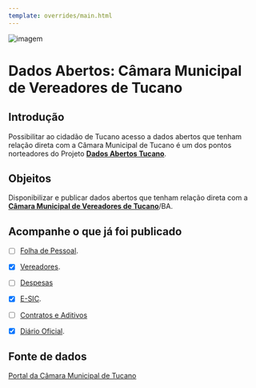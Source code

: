 ```yaml
---
template: overrides/main.html
---
```


![imagem](https://dadosabertostucano.org/assets/images/logo-dados-abertos.png)
  
# Dados Abertos: Câmara Municipal de Vereadores de Tucano

## Introdução 

Possibilitar ao cidadão de Tucano acesso a dados abertos que tenham relação direta com a Câmara Municipal de Tucano é um dos pontos norteadores do Projeto [**Dados Abertos Tucano**](https://dadosabertostucano.org). 


## Objeitos 

Disponibilizar e publicar dados abertos que tenham relação direta com a [**Câmara Municipal de Vereadores de Tucano**](http://camara.tucano.ba.io.org.br/)/BA. 


## Acompanhe o que já foi publicado  
- [ ] [Folha de Pessoal](/dados-camara-vereadores/folha-de-pessoal/). 
- [x] [Vereadores](/dados-camara-vereadores/vereadores/).
- [ ] [Despesas](/dados-camara-vereadores/despesas/)
- [x] [E-SIC](/dados-camara-vereadores/e-sic/). 
- [ ] [Contratos e Aditivos](/dados-camara-vereadores/contratos-e-aditivos/)
- [x] [Diário Oficial](/dados-camara-vereadores/diario-oficial/). 


## Fonte de dados 

<a href="http://camara.tucano.ba.io.org.br/" title="Portal da Câmara Municipal de Tucano" target="_blank">
Portal da Câmara Municipal de Tucano 
</a>
          











<!-- 


=== "Questão 1"

    Cálculo o seguinte limite: $\displaystyle\lim_{x\to 0} \sqrt[3]{x^4+2}$ 

=== "Resposta"
    Temos que o seguinte limite é resolvido assim: 
    $$  \displaystyle\lim_{x\to 0} \sqrt[3]{x^4+2} $$ 

    Fazendo $x\to 0$ substituindo na expressão algébrica, temos 

    $$ = \displaystyle\sqrt[3]{(0)^4+2} = \sqrt[3]{0+2}$$ 

    $$ = \sqrt[3]{2}$$ 


- [x] Improved search result grouping (pages + headings)
- [x] Improved search result relevance and scoring
- [x] Display of missing query terms in search results
- [ ] Improved search result summaries
- [ ] ... more to come


The HTML specification is maintained by the W3C.

*[HTML]: Hyper Text Markup Language

*[W3C]: World Wide Web Consortium


!!! note
    Lorem ipsum dolor sit amet, consectetur adipiscing elit. Nulla et euismod
    nulla. Curabitur feugiat, tortor non consequat finibus, justo purus auctor
    massa, nec semper lorem quam in massa.

!!! note "Phasellus posuere in sem ut cursus"
    Lorem ipsum dolor sit amet, consectetur adipiscing elit. Nulla et euismod
    nulla. Curabitur feugiat, tortor non consequat finibus, justo purus auctor
    massa, nec semper lorem quam in massa.



 !!! note ""
    Lorem ipsum dolor sit amet, consectetur adipiscing elit. Nulla et euismod
    nulla. Curabitur feugiat, tortor non consequat finibus, justo purus auctor
    massa, nec semper lorem quam in massa.   


??? note
    Lorem ipsum dolor sit amet, consectetur adipiscing elit. Nulla et euismod
    nulla. Curabitur feugiat, tortor non consequat finibus, justo purus auctor
    massa, nec semper lorem quam in massa.

???+ note
    Lorem ipsum dolor sit amet, consectetur adipiscing elit. Nulla et euismod
    nulla. Curabitur feugiat, tortor non consequat finibus, justo purus auctor
    massa, nec semper lorem quam in massa.

abstract, summary, tldr

info, todo

success, check, done

question, help, faq

warning, caution, attention

failure, fail, missing

danger, error

bug

example

quote, cite

!!! pied-piper "Pied Piper"
    Lorem ipsum dolor sit amet, consectetur adipiscing elit. Nulla et euismod
    nulla. Curabitur feugiat, tortor non consequat finibus, justo purus auctor
    massa, nec semper lorem quam in massa.

[https://squidfunk.github.io/mkdocs-material/reference/admonitions/](https://squidfunk.github.io/mkdocs-material/reference/admonitions/)


[Subscribe to our mailing list](#){: .md-button }

[Subscribe to our mailing list](#){: .md-button .md-button--primary }

[Submit :fontawesome-solid-paper-plane:](#){: .md-button .md-button--primary }

!!! example

    === "Unordered List"

        _Example_:

        ``` markdown
        * Sed sagittis eleifend rutrum
        * Donec vitae suscipit est
        * Nulla tempor lobortis orci
        ```

        _Result_:

        * Sed sagittis eleifend rutrum
        * Donec vitae suscipit est
        * Nulla tempor lobortis orci

    === "Ordered List"

        _Example_:

        ``` markdown
        1. Sed sagittis eleifend rutrum
        2. Donec vitae suscipit est
        3. Nulla tempor lobortis orci
        ```

        _Result_:

        1. Sed sagittis eleifend rutrum
        2. Donec vitae suscipit est
        3. Nulla tempor lobortis orci

| Method      | Description                          |
| ----------- | ------------------------------------ |
| `GET`       | :material-check:     Fetch resource  |
| `PUT`       | :material-check-all: Update resource |
| `DELETE`    | :material-close:     Delete resource |


| Method      | Description                          |
| :---------- | :----------------------------------- |
| `GET`       | :material-check:     Fetch resource  |
| `PUT`       | :material-check-all: Update resource |
| `DELETE`    | :material-close:     Delete resource |

Text can be {​--deleted--} and replacement text {​++added++}. This can also be
combined into {​~~one~>a single~~} operation. {​==Highlighting==} is also
possible {​>>and comments can be added inline<<}.

{​==
Formatting can also be applied to blocks, by putting the opening and closing
tags on separate lines and adding new lines between the tags and the content.
==}

* ==This was marked==
* ^^This was inserted^^
* ~~This was deleted~~

:smile: 

* :fontawesome-brands-medium:{: .medium } – Medium
* :fontawesome-brands-twitter:{: .twitter } – Twitter
* :fontawesome-brands-facebook:{: .facebook } – Facebook

![Placeholder](https://dummyimage.com/600x400/eee/aaa){: align=left }


![Placeholder](https://dummyimage.com/600x400/eee/aaa){: align=right }



<figure>
  <img src="https://dummyimage.com/600x400/eee/aaa" width="300" />
  <figcaption>Image caption</figcaption>
</figure>

![Placeholder](https://dummyimage.com/600x400/eee/aaa){: loading=lazy }


$$
\operatorname{ker} f=\{g\in G:f(g)=e_{H}\}{\mbox{.}}
$$

The homomorphism $f$ is injective if and only if its kernel is only the 
singleton set $e_G$, because otherwise $\exists a,b\in G$ with $a\neq b$ such 
that $f(a)=f(b)$.

Welcome to {{ config.site_name }}!

[https://squidfunk.github.io/mkdocs-material/reference/variables/](https://squidfunk.github.io/mkdocs-material/reference/variables/)


The unit price is {{ unit.price }}

[Admonition][1] is an extension included in the standard Markdown library that
makes it possible to add block-styled side content to your documentation, e.g.
summaries, notes, hints or warnings.

  [1]: https://python-markdown.github.io/extensions/admonition/

## Configuration

Add the following lines to `mkdocs.yml`:

``` yaml
markdown_extensions:
  - admonition
```

## Usage

Admonitions follow a simple syntax: every block is started with `!!!`, followed
by a single keyword which is used as the [type qualifier][2] of the block. The
content of the block then follows on the next line, indented by four spaces.

Example:

``` markdown
!!! note
    Lorem ipsum dolor sit amet, consectetur adipiscing elit. Nulla et euismod
    nulla. Curabitur feugiat, tortor non consequat finibus, justo purus auctor
    massa, nec semper lorem quam in massa.
```

Result:

!!! note

    Lorem ipsum dolor sit amet, consectetur adipiscing elit. Nulla et euismod
    nulla. Curabitur feugiat, tortor non consequat finibus, justo purus auctor
    massa, nec semper lorem quam in massa.

  [2]: #types

### Changing the title

By default, the Admonition title will equal the type qualifier in titlecase.
However, it can be changed by adding a quoted string after the type qualifier.

Example:

``` markdown
!!! note "Phasellus posuere in sem ut cursus"
    Lorem ipsum dolor sit amet, consectetur adipiscing elit. Nulla et euismod
    nulla. Curabitur feugiat, tortor non consequat finibus, justo purus auctor
    massa, nec semper lorem quam in massa.
```

Result:

!!! note "Phasellus posuere in sem ut cursus"

    Lorem ipsum dolor sit amet, consectetur adipiscing elit. Nulla et euismod
    nulla. Curabitur feugiat, tortor non consequat finibus, justo purus auctor
    massa, nec semper lorem quam in massa.

### Removing the title

Similar to [changing the title][3], the icon and title can be omitted by
providing an empty string after the type qualifier:

Example:

``` markdown
!!! note ""
    Lorem ipsum dolor sit amet, consectetur adipiscing elit. Nulla et euismod
    nulla. Curabitur feugiat, tortor non consequat finibus, justo purus auctor
    massa, nec semper lorem quam in massa.
```

Result:

!!! note ""

    Lorem ipsum dolor sit amet, consectetur adipiscing elit. Nulla et euismod
    nulla. Curabitur feugiat, tortor non consequat finibus, justo purus auctor
    massa, nec semper lorem quam in massa.

  [3]: #changing-the-title

### Embedded content

Admonitions can contain all kinds of text content, including headlines, lists,
paragraphs and other blocks – except code blocks, because the parser from the
standard Markdown library does not account for those.

The [PyMdown Extensions][4] package adds an extension called [SuperFences][5],
which makes it possible to nest code blocks within other blocks, respectively
Admonition blocks.

  [4]: https://facelessuser.github.io/pymdown-extensions
  [5]: https://facelessuser.github.io/pymdown-extensions/extensions/superfences/

Example:

!!! note

    Lorem ipsum dolor sit amet, consectetur adipiscing elit. Nulla et euismod
    nulla. Curabitur feugiat, tortor non consequat finibus, justo purus auctor
    massa, nec semper lorem quam in massa.

    ``` mysql
    SELECT
      Employees.EmployeeID,
      Employees.Name,
      Employees.Salary,
      Manager.Name AS Manager
    FROM
      Employees
    LEFT JOIN
      Employees AS Manager
    ON
      Employees.ManagerID = Manager.EmployeeID
    WHERE
      Employees.EmployeeID = '087652';
    ```

    Nunc eu odio eleifend, blandit leo a, volutpat sapien. Phasellus posuere in
    sem ut cursus. Nullam sit amet tincidunt ipsum, sit amet elementum turpis.
    Etiam ipsum quam, mattis in purus vitae, lacinia fermentum enim.

### Collapsible blocks

The [Details][6] extension which is also part of the [PyMdown Extensions][4]
package adds support for rendering collapsible Admonition blocks. This is
useful for FAQs or content that is of secondary nature.

Example:

``` markdown
??? note "Phasellus posuere in sem ut cursus"
    Lorem ipsum dolor sit amet, consectetur adipiscing elit. Nulla et euismod
    nulla. Curabitur feugiat, tortor non consequat finibus, justo purus auctor
    massa, nec semper lorem quam in massa.
```

Result:

??? note "Phasellus posuere in sem ut cursus"

    Lorem ipsum dolor sit amet, consectetur adipiscing elit. Nulla et euismod
    nulla. Curabitur feugiat, tortor non consequat finibus, justo purus auctor
    massa, nec semper lorem quam in massa.

By adding a `+` sign directly after the start marker, blocks can be rendered
open by default.

  [6]: https://facelessuser.github.io/pymdown-extensions/extensions/details/

## Types

Admonition supports user-defined type qualifiers which may influence the style
of the inserted block. Following is a list of type qualifiers provided by
Material for MkDocs, whereas the default type, and thus fallback for unknown
type qualifiers, is `note`.

### Note

Example:

``` markdown
!!! note
    Lorem ipsum dolor sit amet, consectetur adipiscing elit. Nulla et euismod
    nulla. Curabitur feugiat, tortor non consequat finibus, justo purus auctor
    massa, nec semper lorem quam in massa.
```

Result:

!!! note

    Lorem ipsum dolor sit amet, consectetur adipiscing elit. Nulla et euismod
    nulla. Curabitur feugiat, tortor non consequat finibus, justo purus auctor
    massa, nec semper lorem quam in massa.

Qualifiers:

* `note`
* `seealso`

### Abstract

Example:

``` markdown
!!! abstract
    Lorem ipsum dolor sit amet, consectetur adipiscing elit. Nulla et euismod
    nulla. Curabitur feugiat, tortor non consequat finibus, justo purus auctor
    massa, nec semper lorem quam in massa.
```

Result:

!!! abstract

    Lorem ipsum dolor sit amet, consectetur adipiscing elit. Nulla et euismod
    nulla. Curabitur feugiat, tortor non consequat finibus, justo purus auctor
    massa, nec semper lorem quam in massa.

Qualifiers:

* `abstract`
* `summary`
* `tldr`

### Info

Example:

``` markdown
!!! info
    Lorem ipsum dolor sit amet, consectetur adipiscing elit. Nulla et euismod
    nulla. Curabitur feugiat, tortor non consequat finibus, justo purus auctor
    massa, nec semper lorem quam in massa.
```

Result:

!!! info

    Lorem ipsum dolor sit amet, consectetur adipiscing elit. Nulla et euismod
    nulla. Curabitur feugiat, tortor non consequat finibus, justo purus auctor
    massa, nec semper lorem quam in massa.

Qualifiers:

* `info`
* `todo`

### Tip

Example:

``` markdown
!!! tip
    Lorem ipsum dolor sit amet, consectetur adipiscing elit. Nulla et euismod
    nulla. Curabitur feugiat, tortor non consequat finibus, justo purus auctor
    massa, nec semper lorem quam in massa.
```

Result:

!!! tip

    Lorem ipsum dolor sit amet, consectetur adipiscing elit. Nulla et euismod
    nulla. Curabitur feugiat, tortor non consequat finibus, justo purus auctor
    massa, nec semper lorem quam in massa.

Qualifiers:

* `tip`
* `hint`
* `important`

### Success

Example:

``` markdown
!!! success
    Lorem ipsum dolor sit amet, consectetur adipiscing elit. Nulla et euismod
    nulla. Curabitur feugiat, tortor non consequat finibus, justo purus auctor
    massa, nec semper lorem quam in massa.
```

Result:

!!! success

    Lorem ipsum dolor sit amet, consectetur adipiscing elit. Nulla et euismod
    nulla. Curabitur feugiat, tortor non consequat finibus, justo purus auctor
    massa, nec semper lorem quam in massa.

Qualifiers:

* `success`
* `check`
* `done`

### Question

Example:

``` markdown
!!! question
    Lorem ipsum dolor sit amet, consectetur adipiscing elit. Nulla et euismod
    nulla. Curabitur feugiat, tortor non consequat finibus, justo purus auctor
    massa, nec semper lorem quam in massa.
```

Result:

!!! question

    Lorem ipsum dolor sit amet, consectetur adipiscing elit. Nulla et euismod
    nulla. Curabitur feugiat, tortor non consequat finibus, justo purus auctor
    massa, nec semper lorem quam in massa.

Qualifiers:

* `question`
* `help`
* `faq`

### Warning

Example:

``` markdown
!!! warning
    Lorem ipsum dolor sit amet, consectetur adipiscing elit. Nulla et euismod
    nulla. Curabitur feugiat, tortor non consequat finibus, justo purus auctor
    massa, nec semper lorem quam in massa.
```

Result:

!!! warning

    Lorem ipsum dolor sit amet, consectetur adipiscing elit. Nulla et euismod
    nulla. Curabitur feugiat, tortor non consequat finibus, justo purus auctor
    massa, nec semper lorem quam in massa.

Qualifiers:

* `warning`
* `caution`
* `attention`

### Failure

Example:

``` markdown
!!! failure
    Lorem ipsum dolor sit amet, consectetur adipiscing elit. Nulla et euismod
    nulla. Curabitur feugiat, tortor non consequat finibus, justo purus auctor
    massa, nec semper lorem quam in massa.
```

Result:

!!! failure

    Lorem ipsum dolor sit amet, consectetur adipiscing elit. Nulla et euismod
    nulla. Curabitur feugiat, tortor non consequat finibus, justo purus auctor
    massa, nec semper lorem quam in massa.

Qualifiers:

* `failure`
* `fail`
* `missing`

### Danger

Example:

``` markdown
!!! danger
    Lorem ipsum dolor sit amet, consectetur adipiscing elit. Nulla et euismod
    nulla. Curabitur feugiat, tortor non consequat finibus, justo purus auctor
    massa, nec semper lorem quam in massa.
```

Result:

!!! danger

    Lorem ipsum dolor sit amet, consectetur adipiscing elit. Nulla et euismod
    nulla. Curabitur feugiat, tortor non consequat finibus, justo purus auctor
    massa, nec semper lorem quam in massa.

Qualifiers:

* `danger`
* `error`

### Bug

Example:

``` markdown
!!! bug
    Lorem ipsum dolor sit amet, consectetur adipiscing elit. Nulla et euismod
    nulla. Curabitur feugiat, tortor non consequat finibus, justo purus auctor
    massa, nec semper lorem quam in massa.
```

Result:

!!! bug

    Lorem ipsum dolor sit amet, consectetur adipiscing elit. Nulla et euismod
    nulla. Curabitur feugiat, tortor non consequat finibus, justo purus auctor
    massa, nec semper lorem quam in massa.

Qualifiers:

* `bug`

### Example

Example:

``` markdown
!!! example
    Lorem ipsum dolor sit amet, consectetur adipiscing elit. Nulla et euismod
    nulla. Curabitur feugiat, tortor non consequat finibus, justo purus auctor
    massa, nec semper lorem quam in massa.
```

Result:

!!! example

    Lorem ipsum dolor sit amet, consectetur adipiscing elit. Nulla et euismod
    nulla. Curabitur feugiat, tortor non consequat finibus, justo purus auctor
    massa, nec semper lorem quam in massa.

Qualifiers:

* `example`

### Quote

Example:

``` markdown
!!! quote
    Lorem ipsum dolor sit amet, consectetur adipiscing elit. Nulla et euismod
    nulla. Curabitur feugiat, tortor non consequat finibus, justo purus auctor
    massa, nec semper lorem quam in massa.
```

Result:

!!! quote

    Lorem ipsum dolor sit amet, consectetur adipiscing elit. Nulla et euismod
    nulla. Curabitur feugiat, tortor non consequat finibus, justo purus auctor
    massa, nec semper lorem quam in massa.

Qualifiers:

* `quote`
* `cite`
-->